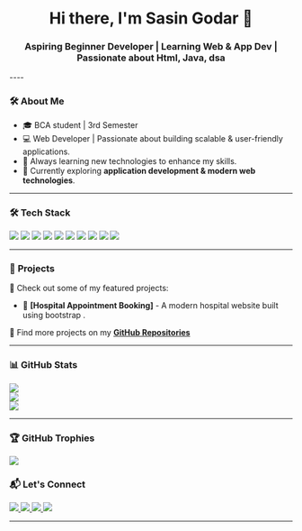 <!--Beautiful GitHub Profile README --> 
 
<h1 align="center">Hi there, I'm Sasin Godar 👋</h1>    

<p align="center">  
  <h3 align="center">Aspiring Beginner Developer | Learning Web & App Dev | Passionate about Html, Java, dsa</h3>    
</p>  
----
   
### 🛠️ **About Me**
- 🎓 BCA student | 3rd Semester  
- 💻 Web Developer | Passionate about building scalable & user-friendly applications.      
- 🚀 Always learning new technologies to enhance my skills.  
- 🌱 Currently exploring **application development  & modern web technologies**.        
  
--- 

### 🛠️ **Tech Stack** 
<p> 
  <img src="https://img.shields.io/badge/C-%2300599C.svg?&style=for-the-badge&logo=c&logoColor=white"/>
 <img src="https://img.shields.io/badge/HTML5-%23E34F26.svg?&style=for-the-badge&logo=html5&logoColor=white" />
  <img src="https://img.shields.io/badge/CSS3-%231572B6.svg?&style=for-the-badge&logo=css3&logoColor=white" />
  <img src="https://img.shields.io/badge/JavaScript-%23F7DF1E.svg?&style=for-the-badge&logo=javascript&logoColor=black" />
<img src="https://img.shields.io/badge/Java-%23007396.svg?&style=for-the-badge&logo=java&logoColor=white" />
 <img src="https://img.shields.io/badge/Bootstrap-%23563D7C.svg?&style=for-the-badge&logo=bootstrap&logoColor=white" />
    <img src="https://img.shields.io/badge/Git-%23F05033.svg?&style=for-the-badge&logo=git&logoColor=white" />
  <img src="https://img.shields.io/badge/GitHub-%23181717.svg?&style=for-the-badge&logo=github&logoColor=white" />
  <img src="https://img.shields.io/badge/Adobe%20Photoshop-%2331A8FF.svg?&style=for-the-badge&logo=adobephotoshop&logoColor=white" />
  <img src="https://img.shields.io/badge/Adobe%20XD-%23FF61F6.svg?&style=for-the-badge&logo=adobexd&logoColor=white" />
     

</p>

---

### 📌 **Projects**
🚀 Check out some of my featured projects:

- 🏥 **[Hospital Appointment Booking]** - A modern hospital website built using bootstrap .  
 
📌 Find more projects on my **[GitHub Repositories](https://github.com/Sasin-Godar7?tab=repositories)**  

---
### 📊 GitHub Stats
![](https://github-readme-stats.vercel.app/api?username=Sasin-Godar7&theme=holi&hide_border=false&include_all_commits=false&count_private=false)<br/>
 ![](https://nirzak-streak-stats.vercel.app/?user=Sasin-Godar7&theme=holi&hide_border=false)<br/>
 ![](https://github-readme-stats.vercel.app/api/top-langs/?username=Sasin-Godar7&theme=holi&hide_border=false&include_all_commits=false&count_private=false&layout=compact)
 

---
### 🏆 GitHub Trophies
![](https://github-profile-trophy.vercel.app/?username=Sasin-Godar7&theme=radical&no-frame=false&no-bg=true&margin-w=4)


### 📬 **Let's Connect**
<p>

  <a href="sago_bca2080@lict.edu.np">
    <img src="https://img.shields.io/badge/Email-%23D14836.svg?&style=for-the-badge&logo=gmail&logoColor=white" />
  </a>
  <a href="https://twitter.com/your-real-twitter" target="_blank">
    <img src="https://img.shields.io/badge/Twitter-%231DA1F2.svg?&style=for-the-badge&logo=twitter&logoColor=white" />
  </a>
  <a href="https://www.facebook.com/sasin.godar" target="_blank">
    <img src="https://img.shields.io/badge/Facebook-%231877F2.svg?&style=for-the-badge&logo=facebook&logoColor=white" />
  </a>
  <a href="https://www.instagram.com/sasinkshettry" target="_blank">
    <img src="https://img.shields.io/badge/Instagram-%23E4405F.svg?&style=for-the-badge&logo=instagram&logoColor=white" />
  </a>   
</p>


---


